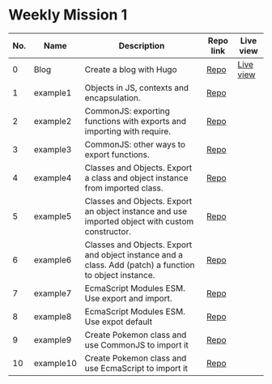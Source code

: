 # Weekly Mission 1

| No. | Name | Description | Repo link | Live view |
| --- | ---- | ----------- | --------- | --------- |
| 0 | Blog | Create a blog with Hugo | [Repo](https://github.com/rickygzz/my_launchx_blog) | [Live view](https://rickygzz.github.io/my_launchx_blog/) |
| 1 | example1 | Objects in JS, contexts and encapsulation. |  [Repo](example1/) | |
| 2 | example2 | CommonJS: exporting functions with exports and importing with require. | [Repo](example2/) | |
| 3 | example3 | CommonJS: other ways to export functions. | [Repo](example3/) | |
| 4 | example4 | Classes and Objects. Export a class and object instance from imported class. | [Repo](example4/) | |
| 5 | example5 | Classes and Objects. Export an object instance and use imported object with custom constructor. | [Repo](example5/) | |
| 6 | example6 | Classes and Objects. Export and object instance and a class. Add (patch) a function to object instance. | [Repo](example6/) | |
| 7 | example7 | EcmaScript Modules ESM. Use export and import. | [Repo](example7/) | |
| 8 | example8 | EcmaScript Modules ESM. Use expot default | [Repo](example8/) | |
| 9 | example9 | Create Pokemon class and use CommonJS to import it | [Repo](example9/) | |
| 10 | example10 | Create Pokemon class and use EcmaScript to import it | [Repo](example10/) | |

